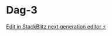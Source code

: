 # Dag-3

[Edit in StackBlitz next generation editor ⚡️](https://stackblitz.com/~/github.com/NatanielQA/Dag-3)